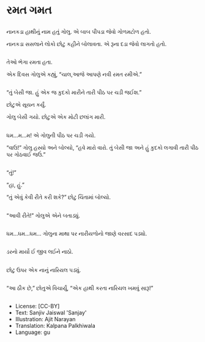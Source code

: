 # રમત ગમત

##
નાનકડા હાથીનું નામ હતું ગોલુ. એ બાબ પીપડા જેવો ગોળમટોળ હતો.   

નાનકડા સસલાને લોકો છોટુ કહીને બોલાવતા. એ રૂના દડા જેવો લાગતો હતો.  

##
તેઓ ભેગા રમતા હતા. 

એક દિવસ ગોલુએ કહ્યું, “ચાલ,આજે આપણે નવી રમત રમીએ.” 

##
“તું બેસી જા. હું એક જ કુદકો મારીને તારી પીઠ પર ચડી જઈશ.” 

છોટુએ સૂચન કર્યું.  

ગોલુ બેસી ગયો. છોટુએ એક મોટી છલાંગ મારી. 

##
ધમ...મ...મ! એ ગોલુની પીઠ પર ચડી ગયો. 

“વાઉ!” ગોલુ હસ્યો અને બોલ્યો, “હવે મારો વારો. તું બેસી જા અને હું કુદકો લગાવી તારી પીઠ પર ગોઠવાઈ જઉં.” 

##
“તું!” 

“હા, હું.” 

“તું એવું કેવી રીતે કરી શકે?” છોટુ ચિંતામાં બોલ્યો. 

##
“આવી રીતે!” ગોલુએ એને બતાડ્યું. 

##
ધમ...ધમ...ધમ... ગોલુના માથા પર નારીયળોનો જાણે વરસાદ પડ્યો. 

##
ડરનો માર્યો ઈ જીવ લઈને નાઠો. 

##
છોટુ ઉપર એક નાનું નારિયલ પડ્યું. 

##
“આ ઠીક છે,” છોતુએ વિચાર્યું, “એક હાથી કરતા નારિયલ ખમવું સારૂ!” 

##
* License: [CC-BY]
* Text: Sanjiv Jaiswal 'Sanjay'
* Illustration: Ajit Narayan
* Translation: Kalpana Palkhiwala
* Language: gu

